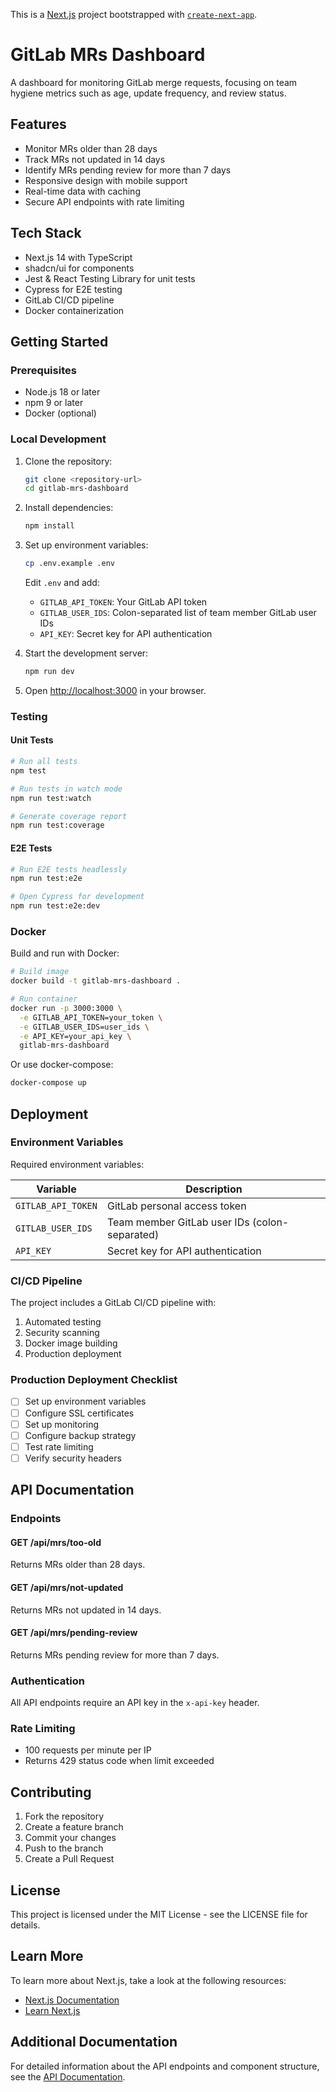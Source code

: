 This is a [Next.js](https://nextjs.org) project bootstrapped with [`create-next-app`](https://nextjs.org/docs/app/api-reference/cli/create-next-app).

# GitLab MRs Dashboard

A dashboard for monitoring GitLab merge requests, focusing on team hygiene metrics such as age, update frequency, and review status.

## Features

- Monitor MRs older than 28 days
- Track MRs not updated in 14 days
- Identify MRs pending review for more than 7 days
- Responsive design with mobile support
- Real-time data with caching
- Secure API endpoints with rate limiting

## Tech Stack

- Next.js 14 with TypeScript
- shadcn/ui for components
- Jest & React Testing Library for unit tests
- Cypress for E2E testing
- GitLab CI/CD pipeline
- Docker containerization

## Getting Started

### Prerequisites

- Node.js 18 or later
- npm 9 or later
- Docker (optional)

### Local Development

1. Clone the repository:

   ```bash
   git clone <repository-url>
   cd gitlab-mrs-dashboard
   ```

2. Install dependencies:

   ```bash
   npm install
   ```

3. Set up environment variables:

   ```bash
   cp .env.example .env
   ```

   Edit `.env` and add:
   - `GITLAB_API_TOKEN`: Your GitLab API token
   - `GITLAB_USER_IDS`: Colon-separated list of team member GitLab user IDs
   - `API_KEY`: Secret key for API authentication

4. Start the development server:

   ```bash
   npm run dev
   ```

5. Open [http://localhost:3000](http://localhost:3000) in your browser.

### Testing

#### Unit Tests

```bash
# Run all tests
npm test

# Run tests in watch mode
npm run test:watch

# Generate coverage report
npm run test:coverage
```

#### E2E Tests

```bash
# Run E2E tests headlessly
npm run test:e2e

# Open Cypress for development
npm run test:e2e:dev
```

### Docker

Build and run with Docker:

```bash
# Build image
docker build -t gitlab-mrs-dashboard .

# Run container
docker run -p 3000:3000 \
  -e GITLAB_API_TOKEN=your_token \
  -e GITLAB_USER_IDS=user_ids \
  -e API_KEY=your_api_key \
  gitlab-mrs-dashboard
```

Or use docker-compose:

```bash
docker-compose up
```

## Deployment

### Environment Variables

Required environment variables:

| Variable | Description |
|----------|-------------|
| `GITLAB_API_TOKEN` | GitLab personal access token |
| `GITLAB_USER_IDS` | Team member GitLab user IDs (colon-separated) |
| `API_KEY` | Secret key for API authentication |

### CI/CD Pipeline

The project includes a GitLab CI/CD pipeline with:

1. Automated testing
2. Security scanning
3. Docker image building
4. Production deployment

### Production Deployment Checklist

- [ ] Set up environment variables
- [ ] Configure SSL certificates
- [ ] Set up monitoring
- [ ] Configure backup strategy
- [ ] Test rate limiting
- [ ] Verify security headers

## API Documentation

### Endpoints

#### GET /api/mrs/too-old

Returns MRs older than 28 days.

#### GET /api/mrs/not-updated

Returns MRs not updated in 14 days.

#### GET /api/mrs/pending-review

Returns MRs pending review for more than 7 days.

### Authentication

All API endpoints require an API key in the `x-api-key` header.

### Rate Limiting

- 100 requests per minute per IP
- Returns 429 status code when limit exceeded

## Contributing

1. Fork the repository
2. Create a feature branch
3. Commit your changes
4. Push to the branch
5. Create a Pull Request

## License

This project is licensed under the MIT License - see the LICENSE file for details.

## Learn More

To learn more about Next.js, take a look at the following resources:

- [Next.js Documentation](https://nextjs.org/docs)
- [Learn Next.js](https://nextjs.org/learn)

## Additional Documentation

For detailed information about the API endpoints and component structure, see the [API Documentation](./docs/api.md).
